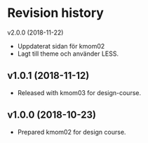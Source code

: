 Revision history
=======================

v2.0.0 (2018-11-22)
* Uppdaterat sidan för kmom02
* Lagt till theme och använder LESS.

v1.0.1 (2018-11-12)
------------------------

* Released with kmom03 for design-course.



v1.0.0 (2018-10-23)
------------------------

* Prepared kmom02 for design course.
